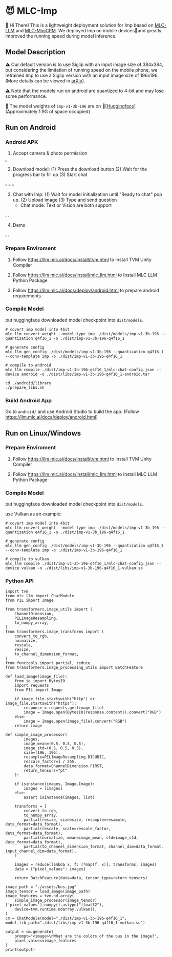# 😈 MLC-Imp

🙌 Hi There! This is a lightweight deployment solution for Imp based on [MLC-LLM](https://github.com/mlc-ai/mlc-llm) and [MLC-MiniCPM](https://github.com/OpenBMB/mlc-MiniCPM). We deployed Imp on mobile devices📱and greatly improved the running speed during model inference.

## Model Description

⚠️ Our default version is to use Siglip with an input image size of 384x384, but considering the limitation of running speed on the mobile phone, we retrained Imp to use a Siglip version with an input image size of 196x196. (More details can be viewed in [arXiv]()).

⚠️ Note that the models run on android are quantized to 4-bit and may lose some performance.

🎉 The model weights of `imp-v1-3b-196` are on 🤗[[Huggingface](https://huggingface.co/MILVLG/imp-v1-3b/)\] (Approximately 1.9G of space occupied)

## Run on Android
### Android APK

1. Accept camera & photo permission

<img src="assets/permission.jpg" style="zoom:30%">

2. Download model: (1) Press the download button (2) Wait for the progress bar to fill up (3) Start chat 

<img src="assets/download1.jpg" style="zoom:40%">
<img src="assets/download2.jpg" style="zoom:40%">
<img src="assets/download3.jpg" style="zoom:40%">

3. Chat with Imp: (1) Wait for model initialization until "Ready to chat" pop up. (2) Upload image (3) Type and send question
    - Chat mode: Text or Vision are both support

<img src="assets/chat1.jpg" style="zoom:25%">
<img src="assets/chat2.jpg" style="zoom:25%">

4. Demo

<img src="assets/chat3.jpg" style="zoom:25%">
<img src="assets/chat4.jpg" style="zoom:25%">

### Prepare Enviroment

1. Follow https://llm.mlc.ai/docs/install/tvm.html to Install TVM Unity Compiler

2. Follow https://llm.mlc.ai/docs/install/mlc_llm.html to Install MLC LLM Python Package

3. Follow https://llm.mlc.ai/docs/deploy/android.html to prepare android requirements.

### Compile Model

put huggingface downloaded model checkpoint into `dist/models`.

```
# covert imp model into 4bit
mlc_llm convert_weight --model-type imp ./dist/models/imp-v1-3b-196 --quantization q4f16_1 -o ./dist/imp-v1-3b-196-q4f16_1

# generate config
mlc_llm gen_config ./dist/models/imp-v1-3b-196 --quantization q4f16_1 --conv-template imp -o ./dist/imp-v1-3b-196-q4f16_1

# compile to android
mlc_llm compile ./dist/imp-v1-3b-196-q4f16_1/mlc-chat-config.json --device android -o ./dist/libs/imp-v1-3b-196-q4f16_1-android.tar

cd ./android/library
./prepare_libs.sh
```

### Build Android App
Go to `android/` and use Android Studio to build the app. (Follow https://llm.mlc.ai/docs/deploy/android.html)

## Run on Linux/Windows

### Prepare Enviroment

1. Follow https://llm.mlc.ai/docs/install/tvm.html to Install TVM Unity Compiler

2. Follow https://llm.mlc.ai/docs/install/mlc_llm.html to Install MLC LLM Python Package

### Compile Model

put huggingface downloaded model checkpoint into `dist/models`.

use Vulkan as an example:
```
# covert imp model into 4bit
mlc_llm convert_weight --model-type imp ./dist/models/imp-v1-3b_196 --quantization q4f16_1 -o ./dist/imp-v1-3b_196-q4f16_1

# generate config
mlc_llm gen_config ./dist/models/imp-v1-3b-196 --quantization q4f16_1 --conv-template imp -o ./dist/imp-v1-3b-196-q4f16_1

# compile to vulkan
mlc_llm compile ./dist/imp-v1-3b-196-q4f16_1/mlc-chat-config.json --device vulkan -o ./dist/libs/imp-v1-3b-196-q4f16_1-vulkan.so
```

### Python API

```
import tvm
from mlc_llm import ChatModule
from PIL import Image

from transformers.image_utils import (
    ChannelDimension,
    PILImageResampling,
    to_numpy_array,
)
from transformers.image_transforms import (
    convert_to_rgb,
    normalize,
    rescale,
    resize,
    to_channel_dimension_format,
)
from functools import partial, reduce
from transformers.image_processing_utils import BatchFeature

def load_image(image_file):
    from io import BytesIO
    import requests
    from PIL import Image

    if image_file.startswith("http") or image_file.startswith("https"):
        response = requests.get(image_file)
        image = Image.open(BytesIO(response.content)).convert("RGB")
    else:
        image = Image.open(image_file).convert("RGB")
    return image
    
def simple_image_processor(
        images, 
        image_mean=(0.5, 0.5, 0.5), 
        image_std=(0.5, 0.5, 0.5), 
        size=(196, 196), 
        resample=PILImageResampling.BICUBIC, 
        rescale_factor=1 / 255, 
        data_format=ChannelDimension.FIRST,
        return_tensors="pt"
    ):

    if isinstance(images, Image.Image):
        images = [images]
    else:
        assert isinstance(images, list)
    
    transforms = [
        convert_to_rgb,
        to_numpy_array,
        partial(resize, size=size, resample=resample, data_format=data_format),
        partial(rescale, scale=rescale_factor, data_format=data_format),
        partial(normalize, mean=image_mean, std=image_std, data_format=data_format),
        partial(to_channel_dimension_format, channel_dim=data_format, input_channel_dim=data_format),
    ]

    images = reduce(lambda x, f: [*map(f, x)], transforms, images)
    data = {"pixel_values": images}
    
    return BatchFeature(data=data, tensor_type=return_tensors)

image_path = "./assets/bus.jpg"
image_tensor = load_image(image_path)
image_features = tvm.nd.array(
    simple_image_processor(image_tensor)['pixel_values'].numpy().astype("float32"),
    device=tvm.runtime.ndarray.vulkan(),
)
cm = ChatModule(model="./dist/imp-v1-3b-196-q4f16_1", model_lib_path="./dist/libs/imp-v1-3b-196-q4f16_1-vulkan.so")

output = cm.generate(
    prompt="<image>\nWhat are the colors of the bus in the image?",
    pixel_values=image_features
)
print(output)

```